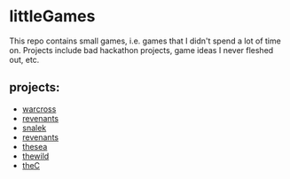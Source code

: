 # littleGames
This repo contains small games, i.e. games that I didn't spend a lot of time
on. Projects include bad hackathon projects, game ideas I never fleshed out,
etc. 

## projects: 

  - [warcross](warcross)
  - [revenants](revenants)
  - [snalek](snalek)
  - [revenants](revenants)
  - [thesea](thesea)
  - [thewild](thewild)
  - [theC](theC)


